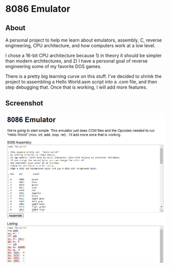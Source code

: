 # 8086 Emulator

## About

A personal project to help me learn about emulators, assembly, C, reverse engineering, CPU architecture, and how computers work at a low level.

I chose a 16-bit CPU architecture because 1) in theory it should be simpler than modern architectures, and 2) I have a personal goal of reverse engineering some of my favorite DOS games.

There is a pretty big learning curve on this stuff. I've decided to shrink the project to assembling a Hello World.asm script into a .com file, and then step debugging that. Once that is working, I will add more features.

## Screenshot

![](assets/screenshot.png)